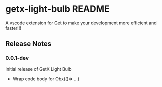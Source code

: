 # getx-light-bulb README

A vscode extension for [Get](https://pub.dev/packages/get) to make your development more efficient and faster!!!

## Release Notes

### 0.0.1-dev

Initial release of GetX Light Bulb 
- Wrap code body for Obx(()=> ...)